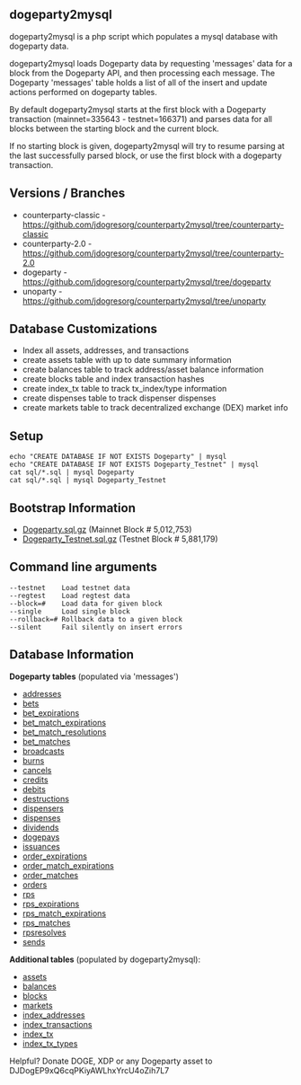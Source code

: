 dogeparty2mysql
---
dogeparty2mysql is a php script which populates a mysql database with dogeparty data.

dogeparty2mysql loads Dogeparty data by requesting 'messages' data for a block from the Dogeparty API, and then processing each message. The Dogeparty 'messages' table holds a list of all of the insert and update actions performed on dogeparty tables.

By default dogeparty2mysql starts at the first block with a Dogeparty transaction (mainnet=335643 - testnet=166371) and parses data for all blocks between the starting block and the current block.

If no starting block is given, dogeparty2mysql will try to resume parsing at the last successfully parsed block, or use the first block with a dogeparty transaction.

Versions / Branches
---
- counterparty-classic - https://github.com/jdogresorg/counterparty2mysql/tree/counterparty-classic
- counterparty-2.0 - https://github.com/jdogresorg/counterparty2mysql/tree/counterparty-2.0
- dogeparty - https://github.com/jdogresorg/counterparty2mysql/tree/dogeparty
- unoparty - https://github.com/jdogresorg/counterparty2mysql/tree/unoparty

Database Customizations
---
- Index all assets, addresses, and transactions
- create assets table with up to date summary information
- create balances table to track address/asset balance information
- create blocks table and index transaction hashes
- create index_tx table to track tx_index/type information
- create dispenses table to track dispenser dispenses
- create markets table to track decentralized exchange (DEX) market info

Setup
---
```cd dogeparty2mysql/
echo "CREATE DATABASE IF NOT EXISTS Dogeparty" | mysql
echo "CREATE DATABASE IF NOT EXISTS Dogeparty_Testnet" | mysql
cat sql/*.sql | mysql Dogeparty
cat sql/*.sql | mysql Dogeparty_Testnet
```

Bootstrap Information
---
- [Dogeparty.sql.gz](bootstrap/Dogeparty.sql.gz) (Mainnet Block # 5,012,753)
- [Dogeparty_Testnet.sql.gz](bootstrap/Dogeparty_Testnet.sql.gz) (Testnet Block # 5,881,179)

Command line arguments 
---
```
--testnet    Load testnet data
--regtest    Load regtest data
--block=#    Load data for given block
--single     Load single block
--rollback=# Rollback data to a given block
--silent     Fail silently on insert errors
```

Database Information
---
**Dogeparty tables** (populated via 'messages')
- [addresses](sql/addresses.sql)
- [bets](sql/bets.sql)
- [bet_expirations](sql/bet_expirations.sql)
- [bet_match_expirations](sql/bet_match_expirations.sql)
- [bet_match_resolutions](sql/bet_match_resolutions.sql)
- [bet_matches](sql/bet_matches.sql)
- [broadcasts](sql/broadcasts.sql)
- [burns](sql/burns.sql)
- [cancels](sql/cancels.sql)
- [credits](sql/credits.sql)
- [debits](sql/debits.sql)
- [destructions](sql/destructions.sql)
- [dispensers](sql/dispensers.sql)
- [dispenses](sql/dispenses.sql)
- [dividends](sql/dividends.sql)
- [dogepays](sql/dogepays.sql)
- [issuances](sql/issuances.sql)
- [order_expirations](sql/order_expirations.sql)
- [order_match_expirations](sql/order_match_expirations.sql)
- [order_matches](sql/order_matches.sql)
- [orders](sql/orders.sql)
- [rps](sql/rps.sql)
- [rps_expirations](sql/rps_expirations.sql)
- [rps_match_expirations](sql/rps_match_expirations.sql)
- [rps_matches](sql/rps_matches.sql)
- [rpsresolves](sql/rpsresolves.sql)
- [sends](sql/sends.sql)

**Additional tables** (populated by dogeparty2mysql):
- [assets](sql/assets.sql)
- [balances](sql/balances.sql)
- [blocks](sql/blocks.sql)
- [markets](sql/markets.sql)
- [index_addresses](sql/index_addresses.sql)
- [index_transactions](sql/index_transactions.sql)
- [index_tx](sql/index_tx.sql)
- [index_tx_types](sql/index_tx_types.sql)

Helpful? Donate DOGE, XDP or any Dogeparty asset to DJDogEP9xQ6cqPKiyAWLhxYrcU4oZih7L7